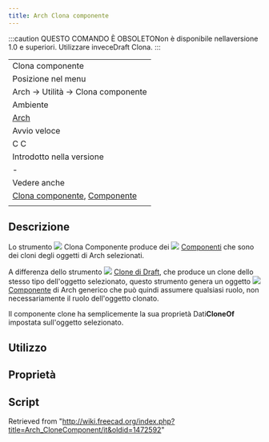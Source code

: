 ```yaml
---
title: Arch Clona componente
---
```


:::caution
QUESTO COMANDO È OBSOLETONon è disponibile nellaversione 1.0 e superiori. Utilizzare inveceDraft Clona.
:::

|                                                                                                            |
| ---------------------------------------------------------------------------------------------------------- |
| Clona component‏‎‏‎e                                                                                       |
| Posizione nel menu                                                                                         |
| Arch → Utilità → Clona componente                                                                          |
| Ambiente                                                                                                   |
| [Arch](/Arch_Workbench/it "Arch Workbench/it")                                                             |
| Avvio veloce                                                                                               |
| C C‏‎                                                                                                      |
| Introdotto nella versione                                                                                  |
| -                                                                                                          |
| Vedere anche                                                                                               |
| [Clona componente](/Draft_Clone/it "Draft Clone/it"), [Componente](/Arch_Component/it "Arch Component/it") |
|                                                                                                            |

## Descrizione

Lo strumento ![](/images/Arch_CloneComponent.svg) Clona Componente produce dei ![](/images/Arch_Component.svg) [Componenti](/Arch_Component/it "Arch Component/it") che sono dei cloni degli oggetti di Arch selezionati.

A differenza dello strumento ![](/images/Draft_Clone.svg) [Clone di Draft](/Draft_Clone/it "Draft Clone/it"), che produce un clone dello stesso tipo dell'oggetto selezionato, questo strumento genera un oggetto ![](/images/Arch_Component.svg) [Componente](/Arch_Component/it "Arch Component/it") di Arch generico che può quindi assumere qualsiasi ruolo, non necessariamente il ruolo dell'oggetto clonato.

Il componente clone ha semplicemente la sua proprietà Dati**CloneOf** impostata sull'oggetto selezionato.

## Utilizzo

## Proprietà

## Script

Retrieved from "<http://wiki.freecad.org/index.php?title=Arch_CloneComponent/it&oldid=1472592>"
